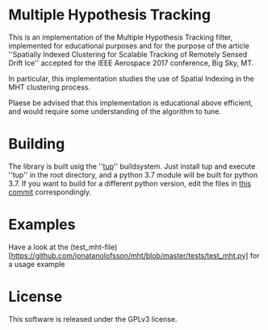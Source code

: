# Multiple Hypothesis Tracking
This is an implementation of the Multiple Hypothesis Tracking filter,
implemented for educational purposes and for the purpose of the article
''Spatially Indexed Clustering for Scalable Tracking of Remotely Sensed Drift
Ice'' accepted for the IEEE Aerospace 2017 conference, Big Sky, MT.

In particular, this implementation studies the use of Spatial Indexing in the
MHT clustering process.

Plaese be advised that this implementation is educational above efficient, and would require some understanding of the algorithm to tune. 

# Building
The library is built usig the ''[tup](http://gittup.org/tup/)'' buildsystem. Just install tup and execute ''tup'' in the root directory, and a python 3.7 module will be built for python 3.7. If you want to build for a different python version, edit the files in [this commit](https://github.com/jonatanolofsson/mht/commit/c4af9c313c4e44ca23edd418b5281618fc29693d) correspondingly.

# Examples
Have a look at the (test_mht-file)[https://github.com/jonatanolofsson/mht/blob/master/tests/test_mht.py] for a usage example

# License
This software is released under the GPLv3 license.

